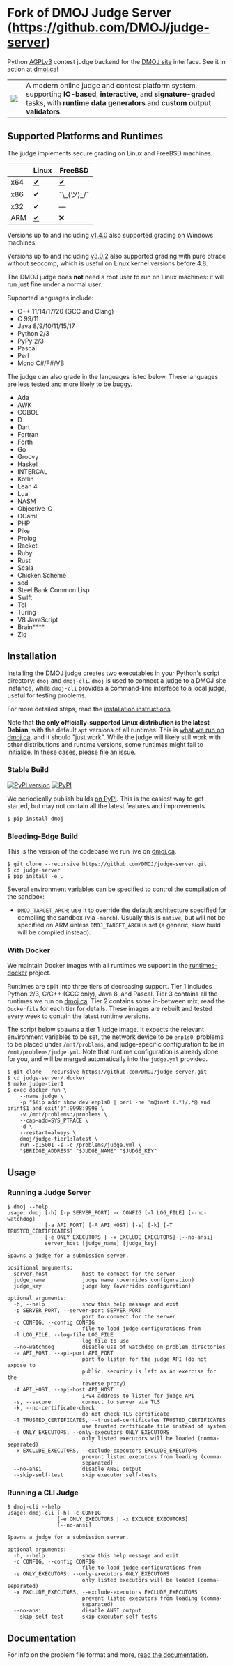 Fork of DMOJ Judge Server (https://github.com/DMOJ/judge-server)
=====

Python [AGPLv3](LICENSE) contest judge backend for the [DMOJ site](http://github.com/DMOJ/online-judge) interface. See it in action at [dmoj.ca](https://dmoj.ca/)!

<table>
<tr>
<td>
<a href="http://dmoj.ca">
<img src="https://avatars2.githubusercontent.com/u/6934864?v=3&s=100" align="left"></img>
</a>
</td>
<td>
A modern online judge and contest platform system, supporting <b>IO-based</b>, <b>interactive</b>, and <b>signature-graded</b> tasks,
            with <b>runtime data generators</b> and <b>custom output validators</b>.
</td>
</tr>
</table>

## Supported Platforms and Runtimes

The judge implements secure grading on Linux and FreeBSD machines.

|       | Linux 	| FreeBSD 	|
|------	|-------	|---------	|
| x64  	| [✔](https://github.com/DMOJ/judge-server/actions/workflows/build.yml)     	| [✔](https://ci.dmoj.ca/job/dmoj-judge-freebsd/)       	|
| x86  	| ✔     	|       ¯\\\_(ツ)\_/¯   |
| x32 	| ✔     	|      &mdash;   	|
| ARM  	| [✔](https://github.com/DMOJ/judge-server/actions/workflows/build.yml)     	|      ❌   	|

Versions up to and including [v1.4.0](https://github.com/DMOJ/judge-server/releases/tag/v1.4.0) also supported grading on Windows machines.

Versions up to and including [v3.0.2](https://github.com/DMOJ/judge-server/releases/tag/v3.0.2) also supported grading
with pure ptrace without seccomp, which is useful on Linux kernel versions before 4.8.

The DMOJ judge does **not** need a root user to run on Linux machines: it will run just fine under a normal user.

Supported languages include:
* C++ 11/14/17/20 (GCC and Clang)
* C 99/11
* Java 8/9/10/11/15/17
* Python 2/3
* PyPy 2/3
* Pascal
* Perl
* Mono C#/F#/VB

The judge can also grade in the languages listed below. These languages are less tested and more likely to be buggy.
* Ada
* AWK
* COBOL
* D
* Dart
* Fortran
* Forth
* Go
* Groovy
* Haskell
* INTERCAL
* Kotlin
* Lean 4
* Lua
* NASM
* Objective-C
* OCaml
* PHP
* Pike
* Prolog
* Racket
* Ruby
* Rust
* Scala
* Chicken Scheme
* sed
* Steel Bank Common Lisp
* Swift
* Tcl
* Turing
* V8 JavaScript
* Brain\*\*\*\*
* Zig

## Installation
Installing the DMOJ judge creates two executables in your Python's script directory: `dmoj` and `dmoj-cli`.
`dmoj` is used to connect a judge to a DMOJ site instance, while `dmoj-cli` provides a command-line interface to a
local judge, useful for testing problems.

For more detailed steps, read the [installation instructions](https://docs.dmoj.ca/#/judge/setting_up_a_judge).

Note that **the only officially-supported Linux distribution is the latest Debian**, with the default `apt` versions of all runtimes. This is [what we run on dmoj.ca](https://dmoj.ca/runtimes/matrix/), and it should "just work". While the judge will likely still work with other distributions and runtime versions, some runtimes might fail to initialize. In these cases, please [file an issue](https://github.com/DMOJ/judge-server/issues).

### Stable Build
[![PyPI version](https://badge.fury.io/py/dmoj.svg)](https://pypi.python.org/pypi/dmoj)
[![PyPI](https://img.shields.io/pypi/pyversions/dmoj.svg)](https://pypi.python.org/pypi/dmoj)

We periodically publish builds [on PyPI](https://pypi.python.org/pypi/dmoj). This is the easiest way to get started,
but may not contain all the latest features and improvements.

```
$ pip install dmoj
```

### Bleeding-Edge Build
This is the version of the codebase we run live on [dmoj.ca](https://dmoj.ca).

```
$ git clone --recursive https://github.com/DMOJ/judge-server.git
$ cd judge-server
$ pip install -e .
```

Several environment variables can be specified to control the compilation of the sandbox:

* `DMOJ_TARGET_ARCH`; use it to override the default architecture specified for compiling the sandbox (via `-march`).
   Usually this is `native`, but will not be specified on ARM unless `DMOJ_TARGET_ARCH` is set (a generic, slow build will be compiled instead).

### With Docker
We maintain Docker images with all runtimes we support in the [runtimes-docker](https://github.com/DMOJ/runtimes-docker) project.

Runtimes are split into three tiers of decreasing support. Tier 1 includes
Python 2/3, C/C++ (GCC only), Java 8, and Pascal. Tier 3 contains all the
runtimes we run on [dmoj.ca](https://dmoj.ca). Tier 2 contains some in-between
mix; read the `Dockerfile` for each tier for details. These images are rebuilt
and tested every week to contain the latest runtime versions.

The script below spawns a tier 1 judge image. It expects the relevant
environment variables to be set, the network device to be `enp1s0`, problems
to be placed under `/mnt/problems`, and judge-specific configuration to be in
`/mnt/problems/judge.yml`. Note that runtime configuration is already done for you,
and will be merged automatically into the `judge.yml` provided.

```
$ git clone --recursive https://github.com/DMOJ/judge-server.git
$ cd judge-server/.docker
$ make judge-tier1
$ exec docker run \
    --name judge \
    -p "$(ip addr show dev enp1s0 | perl -ne 'm@inet (.*)/.*@ and print$1 and exit')":9998:9998 \
    -v /mnt/problems:/problems \
    --cap-add=SYS_PTRACE \
    -d \
    --restart=always \
    dmoj/judge-tier1:latest \
    run -p15001 -s -c /problems/judge.yml \
    "$BRIDGE_ADDRESS" "$JUDGE_NAME" "$JUDGE_KEY"
```

## Usage
### Running a Judge Server
```
$ dmoj --help
usage: dmoj [-h] [-p SERVER_PORT] -c CONFIG [-l LOG_FILE] [--no-watchdog]
            [-a API_PORT] [-A API_HOST] [-s] [-k] [-T TRUSTED_CERTIFICATES]
            [-e ONLY_EXECUTORS | -x EXCLUDE_EXECUTORS] [--no-ansi]
            server_host [judge_name] [judge_key]

Spawns a judge for a submission server.

positional arguments:
  server_host           host to connect for the server
  judge_name            judge name (overrides configuration)
  judge_key             judge key (overrides configuration)

optional arguments:
  -h, --help            show this help message and exit
  -p SERVER_PORT, --server-port SERVER_PORT
                        port to connect for the server
  -c CONFIG, --config CONFIG
                        file to load judge configurations from
  -l LOG_FILE, --log-file LOG_FILE
                        log file to use
  --no-watchdog         disable use of watchdog on problem directories
  -a API_PORT, --api-port API_PORT
                        port to listen for the judge API (do not expose to
                        public, security is left as an exercise for the
                        reverse proxy)
  -A API_HOST, --api-host API_HOST
                        IPv4 address to listen for judge API
  -s, --secure          connect to server via TLS
  -k, --no-certificate-check
                        do not check TLS certificate
  -T TRUSTED_CERTIFICATES, --trusted-certificates TRUSTED_CERTIFICATES
                        use trusted certificate file instead of system
  -e ONLY_EXECUTORS, --only-executors ONLY_EXECUTORS
                        only listed executors will be loaded (comma-separated)
  -x EXCLUDE_EXECUTORS, --exclude-executors EXCLUDE_EXECUTORS
                        prevent listed executors from loading (comma-
                        separated)
  --no-ansi             disable ANSI output
  --skip-self-test      skip executor self-tests
```

### Running a CLI Judge
```
$ dmoj-cli --help
usage: dmoj-cli [-h] -c CONFIG
                [-e ONLY_EXECUTORS | -x EXCLUDE_EXECUTORS]
                [--no-ansi]

Spawns a judge for a submission server.

optional arguments:
  -h, --help            show this help message and exit
  -c CONFIG, --config CONFIG
                        file to load judge configurations from
  -e ONLY_EXECUTORS, --only-executors ONLY_EXECUTORS
                        only listed executors will be loaded (comma-separated)
  -x EXCLUDE_EXECUTORS, --exclude-executors EXCLUDE_EXECUTORS
                        prevent listed executors from loading (comma-
                        separated)
  --no-ansi             disable ANSI output
  --skip-self-test      skip executor self-tests
```

## Documentation
For info on the problem file format and more, [read the documentation.](https://docs.dmoj.ca)
